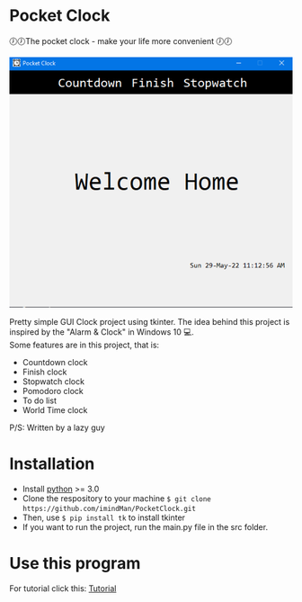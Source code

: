 # Pocket Clock

🕖🕖The pocket clock - make your life more convenient 🕖🕖<br>

<img src=".\data\screen.png" alt="Screen sample" />

Pretty simple GUI Clock project using tkinter. The idea behind this project is inspired by the "Alarm & Clock" in Windows 10 💻. <br>
Some features are in this project, that is:

<ul>

  <li>Countdown clock</li>
  <li>Finish clock</li>
  <li>Stopwatch clock</li>
  <li>Pomodoro clock</li>
  <li>To do list</li>
  <li>World Time clock</li>
</ul>
<p>P/S: Written by a lazy guy</p>

# Installation

<ul>

  <li>Install <a href="https://www.python.org/downloads/">python</a> >= 3.0</li>
  <li>Clone the respository to your machine <code>$ git clone https://github.com/imindMan/PocketClock.git</code></li>
  <li>Then, use <code>$ pip install tk</code> to install tkinter</li>

  <li>If you want to run the project, run the main.py file in the src folder.</li>
</ul>

# Use this program

For tutorial click this: [Tutorial](https://github.com/imindMan/PocketClock/blob/master/data/howtouse.md)
